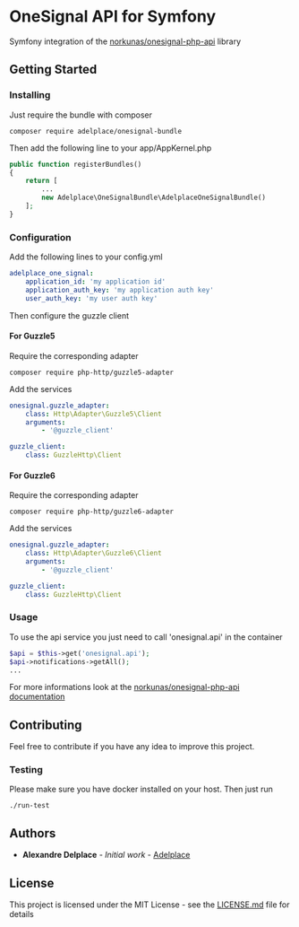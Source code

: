 # OneSignal API for Symfony

Symfony integration of the [norkunas/onesignal-php-api](https://github.com/norkunas/onesignal-php-api) library

## Getting Started

### Installing

Just require the bundle with composer

```
composer require adelplace/onesignal-bundle
```

Then add the following line to your app/AppKernel.php
```php
public function registerBundles()
{
    return [
        ...
        new Adelplace\OneSignalBundle\AdelplaceOneSignalBundle()
    ];
}
```

### Configuration

Add the following lines to your config.yml
```yaml
adelplace_one_signal:
    application_id: 'my application id'
    application_auth_key: 'my application auth key'
    user_auth_key: 'my user auth key'
```

Then configure the guzzle client

#### For Guzzle5
Require the corresponding adapter
```
composer require php-http/guzzle5-adapter
```
Add the services
```yaml
onesignal.guzzle_adapter:
    class: Http\Adapter\Guzzle5\Client
    arguments:
        - '@guzzle_client'

guzzle_client:
    class: GuzzleHttp\Client
```
#### For Guzzle6

Require the corresponding adapter
```
composer require php-http/guzzle6-adapter
```
Add the services
```yaml
onesignal.guzzle_adapter:
    class: Http\Adapter\Guzzle6\Client
    arguments:
        - '@guzzle_client'

guzzle_client:
    class: GuzzleHttp\Client
```

### Usage

To use the api service you just need to call 'onesignal.api' in the container
```php
$api = $this->get('onesignal.api');
$api->notifications->getAll();
...
```

For more informations look at the [norkunas/onesignal-php-api documentation](https://github.com/norkunas/onesignal-php-api/blob/master/docs/getting-started.md)

## Contributing

Feel free to contribute if you have any idea to improve this project.

### Testing

Please make sure you have docker installed on your host. Then just run
```
./run-test
```

## Authors

* **Alexandre Delplace** - *Initial work* - [Adelplace](https://github.com/adelplace)

## License

This project is licensed under the MIT License - see the [LICENSE.md](LICENSE) file for details
